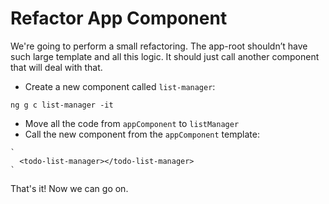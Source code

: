 # Refactor App Component

We're going to perform a small refactoring. The app-root shouldn’t have such large template and all this logic. It should just call another component that will deal with that.

* Create a new component called `list-manager`: 

`ng g c list-manager -it`

* Move all the code from `appComponent` to `listManager`
* Call the new component from the `appComponent` template:

```text
`
  <todo-list-manager></todo-list-manager>
`
```

That's it! Now we can go on.

